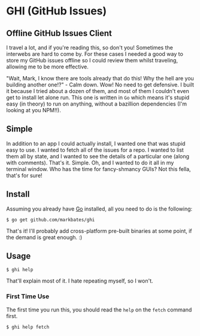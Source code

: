 # GHI (GitHub Issues)

## Offline GitHub Issues Client

I travel a lot, and if you're reading this, so don't you! Sometimes the interwebs are hard to come by. For these cases I needed a good way to store my GitHub issues offline so I could review them whilst traveling, allowing me to be more effective.

"Wait, Mark, I know there are tools already that do this! Why the hell are you building another one!?" - Calm down. Wow! No need to get defensive. I built it because I tried about a dozen of them, and most of them I couldn't even get to install let alone run. This one is written in `Go` which means it's stupid easy (in theory) to run on anything, without a bazillion dependencies (I'm looking at you NPM!!).

## Simple

In addition to an app I could actually install, I wanted one that was stupid easy to use. I wanted to fetch all of the issues for a repo. I wanted to list them all by state, and I wanted to see the details of a particular one (along with comments). That's it. Simple. Oh, and I wanted to do it all in my terminal window. Who has the time for fancy-shmancy GUIs? Not this fella, that's for sure!

## Install

Assuming you already have [Go](https://golang.org) installed, all you need to do is the following:

```
$ go get github.com/markbates/ghi
```

That's it! I'll probably add cross-platform pre-built binaries at some point, if the demand is great enough. :)

## Usage

```
$ ghi help
```

That'll explain most of it. I hate repeating myself, so I won't.

### First Time Use

The first time you run this, you should read the `help` on the `fetch` command first.

```
$ ghi help fetch
```
